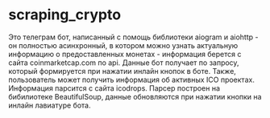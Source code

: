 # scraping_crypto

Это телеграм бот, написанный с помощь библиотеки aiogram и aiohttp - он полностью асинхронный,
в котором можно узнать актуальную информацию о предоставленных монетах - информация берется с сайта coinmarketcap.com по api.
Данные бот получает по  запросу, который формируется при нажатии инлайн кнопок в боте.
Также, пользователь может получить информация об активных ICO проектах.
Информация парсится с сайта icodrops. Парсер построен на бибилиотеке BeautifulSoup, данные обновляются при нажатии кнопки на инлайн лавиатуре бота.
